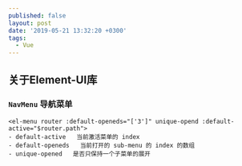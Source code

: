 ```yaml
---
published: false
layout: post
date: '2019-05-21 13:32:20 +0300'
tags:
  - Vue
---
```

## 关于Element-UI库

### `NavMenu` 导航菜单

```
<el-menu router :default-openeds="['3']" unique-opend :default-active="$router.path">
- default-active   当前激活菜单的 index
- default-openeds   当前打开的 sub-menu 的 index 的数组
- unique-opened   是否只保持一个子菜单的展开
```
